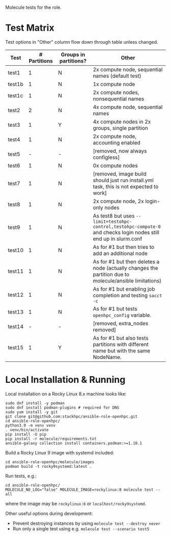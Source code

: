 Molecule tests for the role.

# Test Matrix

Test options in "Other" column flow down through table unless changed.

Test   | # Partitions | Groups in partitions?   | Other
---    | ---          | ---                     | ---
test1  | 1            | N                       | 2x compute node, sequential names (default test)
test1b | 1            | N                       | 1x compute node
test1c | 1            | N                       | 2x compute nodes, nonsequential names
test2  | 2            | N                       | 4x compute node, sequential names
test3  | 1            | Y                       | 4x compute nodes in 2x groups, single partition
test4  | 1            | N                       | 2x compute node, accounting enabled
test5  | -            | -                       | [removed, now always configless]
test6  | 1            | N                       | 0x compute nodes
test7  | 1            | N                       | [removed, image build should just run install.yml task, this is not expected to work]
test8  | 1            | N                       | 2x compute node, 2x login-only nodes
test9  | 1            | N                       | As test8 but uses `--limit=testohpc-control,testohpc-compute-0` and checks login nodes still end up in slurm.conf
test10 | 1            | N                       | As for #1 but then tries to add an additional node
test11 | 1            | N                       | As for #1 but then deletes a node (actually changes the partition due to molecule/ansible limitations)
test12 | 1            | N                       | As for #1 but enabling job completion and testing `sacct -c`
test13 | 1            | N                       | As for #1 but tests `openhpc_config` variable.
test14 | -            | -                       | [removed, extra_nodes removed]
test15 | 1            | Y                       | As for #1 but also tests partitions with different name but with the same NodeName.

# Local Installation & Running

Local installation on a Rocky Linux 8.x machine looks like:

    sudo dnf install -y podman
    sudo dnf install podman-plugins # required for DNS
    sudo yum install -y git
    git clone git@github.com:stackhpc/ansible-role-openhpc.git
    cd ansible-role-openhpc/
    python3.9 -m venv venv
    . venv/bin/activate
    pip install -U pip
    pip install -r molecule/requirements.txt
    ansible-galaxy collection install containers.podman:>=1.10.1

Build a Rocky Linux 9 image with systemd included:

    cd ansible-role-openhpc/molecule/images
    podman build -t rocky9systemd:latest .

Run tests, e.g.:

    cd ansible-role-openhpc/
    MOLECULE_NO_LOG="false" MOLECULE_IMAGE=rockylinux:8 molecule test --all

where the image may be `rockylinux:8` or `localhost/rocky9systemd`.

Other useful options during development:
- Prevent destroying instances by using `molecule test --destroy never`
- Run only a single test using e.g. `molecule test --scenario test5`

